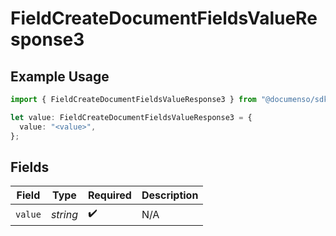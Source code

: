 # FieldCreateDocumentFieldsValueResponse3

## Example Usage

```typescript
import { FieldCreateDocumentFieldsValueResponse3 } from "@documenso/sdk-typescript/models/operations";

let value: FieldCreateDocumentFieldsValueResponse3 = {
  value: "<value>",
};
```

## Fields

| Field              | Type               | Required           | Description        |
| ------------------ | ------------------ | ------------------ | ------------------ |
| `value`            | *string*           | :heavy_check_mark: | N/A                |